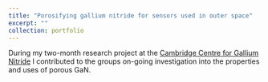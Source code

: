 ```yaml
---
title: "Porosifying gallium nitride for sensors used in outer space"
excerpt: ""
collection: portfolio
---
```


During my two-month research project at the [Cambridge Centre for Gallium Nitride](https://www.gan.msm.cam.ac.uk/) I contributed to the groups on-going investigation into the properties and uses of porous GaN. 
